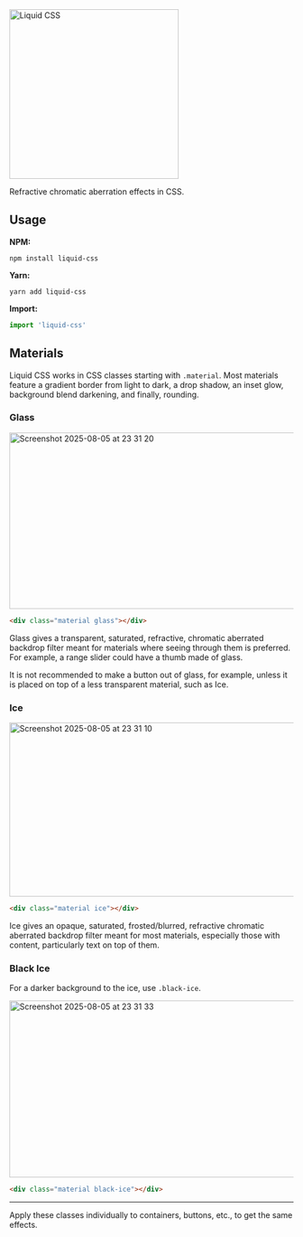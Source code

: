 <picture>
  <source media="(prefers-color-scheme: dark)" srcset="https://github.com/user-attachments/assets/eb546714-bb4f-4818-b673-5b446102f13e"/>
  <source media="(prefers-color-scheme: light)" srcset="https://github.com/user-attachments/assets/34a7109d-6201-4f22-a5da-7fb535fb51ee"/>
  <img alt="Liquid CSS" src="https://github.com/user-attachments/assets/34a7109d-6201-4f22-a5da-7fb535fb51ee" width="300"/>
</picture>

Refractive chromatic aberration effects in CSS.

## Usage

**NPM:**

```console
npm install liquid-css
```

**Yarn:**

```console
yarn add liquid-css
```

**Import:**

```javascript
import 'liquid-css'
```

## Materials

Liquid CSS works in CSS classes starting with `.material`. Most materials feature a gradient border from light to dark, a drop shadow, an inset glow, background blend darkening, and finally, rounding.

### Glass

<img width="804" height="312" alt="Screenshot 2025-08-05 at 23 31 20" src="https://github.com/user-attachments/assets/b693cb20-a414-4f0d-82db-fd0060915100" />

```html
<div class="material glass"></div>
```

Glass gives a transparent, saturated, refractive, chromatic aberrated backdrop filter meant for materials where seeing through them is preferred. For example, a range slider could have a thumb made of glass.

It is not recommended to make a button out of glass, for example, unless it is placed on top of a less transparent material, such as Ice.

### Ice

<img width="801" height="308" alt="Screenshot 2025-08-05 at 23 31 10" src="https://github.com/user-attachments/assets/2e8108a2-1909-42a1-953c-5436b81e0ca7" />

```html
<div class="material ice"></div>
```

Ice gives an opaque, saturated, frosted/blurred, refractive chromatic aberrated backdrop filter meant for most materials, especially those with content, particularly text on top of them.

### Black Ice

For a darker background to the ice, use `.black-ice`.

<img width="806" height="313" alt="Screenshot 2025-08-05 at 23 31 33" src="https://github.com/user-attachments/assets/5c3aafde-7586-45e3-8256-d3f2b162e947" />

```html
<div class="material black-ice"></div>
```

---

Apply these classes individually to containers, buttons, etc., to get the same effects.



